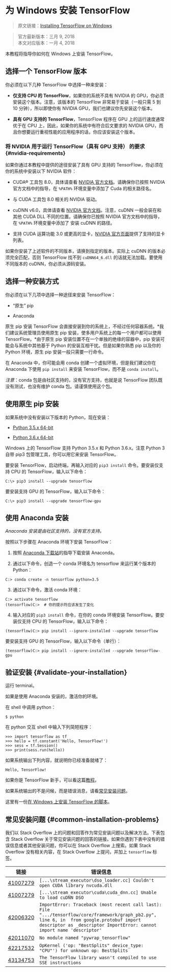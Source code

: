 # 为 Windows 安装 TensorFlow

> 原文链接：[Installing TensorFlow on Windows](https://www.tensorflow.org/install/install_windows)

> 官方最新版本：三月 9, 2018  
> 本文对应版本：一月 4, 2018

本教程将指导你如何在 Windows 上安装 TensorFlow。

## 选择一个 TensorFlow 版本

你必须在以下几种 TensorFlow 中选择一种来安装：

* **仅支持 CPU 的 TensorFlow**，如果你的系统不具有 NVIDIA 的 GPU，你必须安装这个版本。注意，该版本的 TensorFlow 非常易于安装（一般只需 5 到 10 分钟），所以即使你有 NVIDIA GPU，我们也建议你先安装这个版本。

* **具有 GPU 支持的 TensorFlow**，TensorFlow 程序在 GPU 上的运行速度通常优于在 CPU 上，因此，如果你的系统中有符合后文要求的 NVIDIA GPU，而且你想要运行重视性能的应用程序的话，你应该安装这个版本。

### 将 NVIDIA 用于运行 TensorFlow（具有 GPU 支持） 的要求 {#nvidia-requirements}

如果你通过本教程中提供的途径安装了具有 GPU 支持的 TensorFlow，你必须在你的系统中安装以下 NVIDIA 软件：

* CUDA® 工具包 8.0，具体请查看 [NVIDIA 官方文档](http://docs.nvidia.com/cuda/cuda-installation-guide-linux/#axzz4VZnqTJ2A)。请确保你已按照 NVIDIA 官方文档中的指导，在 `%PATH%` 环境变量中添加了 Cuda 的相关路径名。

* 与 CUDA 工具包 8.0 相关的 NVIDIA 驱动。

* cuDNN v6.0，具体请查看 [NVIDIA 官方文档](https://developer.nvidia.com/cudnn)。注意，cuDNN 一般会装在和其他 CUDA DLL 不同的位置。请确保你已按照 NVIDIA 官方文档中的指导，在 `%PATH%` 环境变量中添加了 安装 cuDNN 的路径。

* 支持 CUDA 运算功能 3.0 或更高的显卡，[NVIDIA 官方页面](https://developer.nvidia.com/cuda-gpus)提供了支持的显卡列表。

如果你安装了上述软件的不同版本，请换到指定的版本。实际上 cuDNN 的版本必须完全匹配，否则 TensorFlow 找不到 `cuDNN64_6.dll` 的话就无法加载。要使用不同版本的 cuDNN，你必须从源码安装。

## 选择一种安装方式

你必须在以下几项中选择一种途径来安装 TensorFlow：

* “原生” pip

* Anaconda

原生 pip 安装 TensorFlow 会直接安装到你的系统上，不经过任何容器系统。*我们建议系统管理员使用原生 pip 安装，使多用户系统上的每一个用户都可以使用 TensorFlow。*由于原生 pip 安装位置不在一个单独的绝缘的容器中，pip 安装可能会与系统中其他基于 Python 的安装互相干扰。但是如果你熟悉 pip 以及你的 Python 环境，原生 pip 安装一般只需要一行命令。

在 Anaconda 中，你可能会用 conda 创建一个虚拟环境，但是我们建议你在 Anaconda 下使用 `pip install` 来安装 TensorFlow，而不是 `conda install`。

*注意*：conda 包是由社区支持的，没有官方支持，也就是说 TensorFlow 团队既没有测试，也没有维护 conda 包。请谨慎使用这个包。

## 使用原生 pip 安装

如果系统中没有安装以下版本的 Python，现在安装：

* [Python 3.5.x 64-bit](https://www.python.org/downloads/release/python-352/)

* [Python 3.6.x 64-bit](https://www.python.org/downloads/release/python-362/)

Windows 上的 TensorFlow 支持 Python 3.5.x 和 Python 3.6.x。注意 Python 3 自带 pip3 包管理工具，你可以用它来安装 TensorFlow。

要安装 TensorFlow，启动终端，再输入对应的 `pip3 install` 命令。要安装仅支持 CPU 的 TensorFlow，输入以下命令：

```
C:\> pip3 install --upgrade tensorflow
```

要安装支持 GPU 的 TensorFlow，输入以下命令：

```
C:\> pip3 install --upgrade tensorflow-gpu
```

## 使用 Anaconda 安装

*Anaconda 安装是由社区支持的，没有官方支持。*

按照以下步骤在 Anaconda 环境下安装 TensorFlow：

1. 按照 [Anaconda 下载站](https://www.continuum.io/downloads)的指导下载安装 Anaconda。

2. 通过以下命令，创造一个 conda 环境名为 tensorflow 来运行某个版本的 Python：

```
C:> conda create -n tensorflow python=3.5
```

3. 通过以下命令，激活 conda 环境：

```
C:> activate tensorflow
(tensorflow)C:>  # 你的提示符应该发生了变化
```

4. 输入对应的 `pip3 install` 命令，在你的 conda 环境安装 TensorFlow。要安装仅支持 CPU 的 TensorFlow，输入以下命令：

```
(tensorflow)C:> pip install --ignore-installed --upgrade tensorflow
```

要安装支持 GPU 的 TensorFlow，输入以下命令（单行）：

```
(tensorflow)C:> pip install --ignore-installed --upgrade tensorflow-gpu
```

## 验证安装 {#validate-your-installation}

运行 terminal。

如果是使用 Anaconda 安装的，激活你的环境。

在 shell 中调用 python：

```
$ python
```

在 python 交互 shell 中输入下列简短程序：

```
>>> import tensorflow as tf
>>> hello = tf.constant('Hello, TensorFlow!')
>>> sess = tf.Session()
>>> print(sess.run(hello))
```

如果系统输出下列内容，就说明你已经准备就绪了：

```
Hello, TensorFlow!
```

如果你是 TensorFlow 新手，可以看这篇[教程](../get_started/tf_intro.md)。

如果系统输出的不是问候，而是错误消息，请看[常见安装问题](#common-installation-problems)。

这里有一份[在 Windows 上安装 TensorFlow 的脚本](https://gist.github.com/mrry/ee5dbcfdd045fa48a27d56664411d41c)。

## 常见安装问题 {#common-installation-problems}

我们以 Stack Overflow 上的问题和回答作为常见安装问题以及解决方法。下表包含 Stack Overflow 关于常见安装问题的回答的链接。如果你遇到下表中没有的错误信息或者其他安装问题，你可以在 Stack Overflow 上搜索。如果 Stack Overflow 没有相关内容，在 Stack Overflow 上提问，并加上 `tensorflow` 标签。

| 链接                                       | 错误信息                                     |
| ---------------------------------------- | ---------------------------------------- |
| [41007279](https://stackoverflow.com/q/41007279) | ```[...\stream_executor\dso_loader.cc] Couldn't open CUDA library nvcuda.dll``` |
| [41007279](https://stackoverflow.com/q/41007279) | ```[...\stream_executor\cuda\cuda_dnn.cc] Unable to load cuDNN DSO``` |
| [42006320](http://stackoverflow.com/q/42006320) | ```ImportError: Traceback (most recent call last): File ".../tensorflow/core/framework/graph_pb2.py", line 6, in  from google.protobuf import descriptor as _descriptor ImportError: cannot import name 'descriptor'``` |
| [42011070](https://stackoverflow.com/q/42011070) | ```No module named "pywrap_tensorflow"``` |
| [42217532](https://stackoverflow.com/q/42217532) | ```OpKernel ('op: "BestSplits" device_type: "CPU"') for unknown op: BestSplits``` |
| [43134753](https://stackoverflow.com/q/43134753) | ```The TensorFlow library wasn't compiled to use SSE instructions``` |